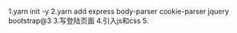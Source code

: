 1.yarn init -y
2.yarn add express body-parser cookie-parser jquery bootstrap@3
3.写登陆页面
4.引入js和css
5.